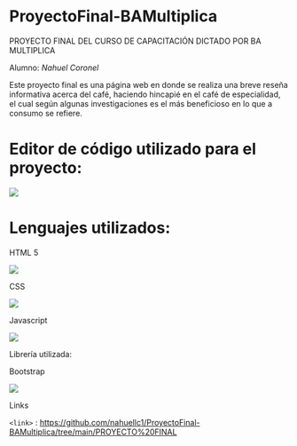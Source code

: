 # ProyectoFinal-BAMultiplica
PROYECTO FINAL DEL CURSO DE CAPACITACIÓN DICTADO POR BA MULTIPLICA

Alumno: *Nahuel Coronel*

Este proyecto final es una página web en donde se realiza una breve reseña informativa acerca del café, haciendo hincapié en el café de especialidad, el cual según algunas investigaciones es el más beneficioso en lo que a consumo se refiere.

# Editor de código utilizado para el proyecto:


![](https://res.cloudinary.com/canonical/image/fetch/f_auto,q_auto,fl_sanitize,c_fill,w_720/https://ubuntu.com/wp-content/uploads/c9f4/visualstudio_code-card.png)

# Lenguajes utilizados:
HTML 5

![](https://play-lh.googleusercontent.com/RslBy1o2NEBYUdRjQtUqLbN-ZM2hpks1mHPMiHMrpAuLqxeBPcFSAjo65nQHbTA53YYn=w240-h480-rw)

CSS

![](https://play-lh.googleusercontent.com/RTAZb9E639F4JBcuBRTPEk9_92I-kaKgBMw4LFxTGhdCQeqWukXh74rTngbQpBVGxqo=w240-h480-rw)

Javascript

![](https://play-lh.googleusercontent.com/IHMe-gJ6G4rf5-TVlDZOtcW-3EDBwJ4p2qomk86O6qkjjutl5ePczGmyqCDOvhGJ1w=w240-h480-rw)

Librería utilizada:

Bootstrap

![](https://getbootstrap.com/docs/5.3/assets/brand/bootstrap-logo-shadow.png)

Links


`<link>` : <https://github.com/nahuellc1/ProyectoFinal-BAMultiplica/tree/main/PROYECTO%20FINAL>
